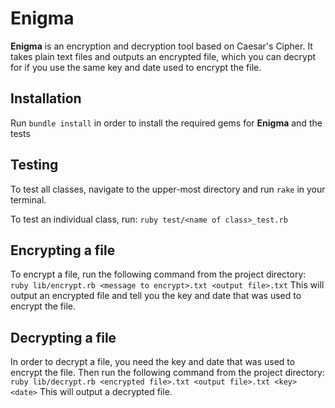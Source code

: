 # Enigma

**Enigma** is an encryption and decryption tool based on Caesar's Cipher. It takes plain text files and outputs an encrypted file, which you can decrypt for if you use the same key and date used to encrypt the file.


## Installation

Run `bundle install` in order to install the required gems for **Enigma** and the tests

## Testing

To test all classes, navigate to the upper-most directory and run `rake` in your terminal. 

To test an individual class, run:
 `ruby test/<name of class>_test.rb`

## Encrypting a file

To encrypt a file, run the following command from the project directory:
`ruby lib/encrypt.rb <message to encrypt>.txt <output file>.txt`
This will output an encrypted file and tell you the key and date that was used to encrypt the file.

## Decrypting a file

In order to decrypt a file, you need the key and date that was used to encrypt the file. Then run the following command from the project directory:
`ruby lib/decrypt.rb <encrypted file>.txt <output file>.txt <key> <date>`
This will output a decrypted file.

